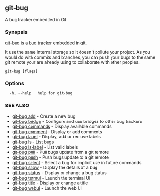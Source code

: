 ## git-bug

A bug tracker embedded in Git

### Synopsis

git-bug is a bug tracker embedded in git.

It use the same internal storage so it doesn't pollute your project. As you would do with commits and branches, you can push your bugs to the same git remote your are already using to collaborate with other peoples.

```
git-bug [flags]
```

### Options

```
  -h, --help   help for git-bug
```

### SEE ALSO

* [git-bug add](git-bug_add.md)	 - Create a new bug
* [git-bug bridge](git-bug_bridge.md)	 - Configure and use bridges to other bug trackers
* [git-bug commands](git-bug_commands.md)	 - Display available commands
* [git-bug comment](git-bug_comment.md)	 - Display or add comments
* [git-bug label](git-bug_label.md)	 - Display, add or remove labels
* [git-bug ls](git-bug_ls.md)	 - List bugs
* [git-bug ls-label](git-bug_ls-label.md)	 - List valid labels
* [git-bug pull](git-bug_pull.md)	 - Pull bugs update from a git remote
* [git-bug push](git-bug_push.md)	 - Push bugs update to a git remote
* [git-bug select](git-bug_select.md)	 - Select a bug for implicit use in future commands
* [git-bug show](git-bug_show.md)	 - Display the details of a bug
* [git-bug status](git-bug_status.md)	 - Display or change a bug status
* [git-bug termui](git-bug_termui.md)	 - Launch the terminal UI
* [git-bug title](git-bug_title.md)	 - Display or change a title
* [git-bug webui](git-bug_webui.md)	 - Launch the web UI

